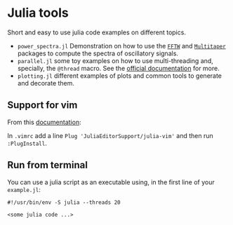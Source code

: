 # Julia tools

Short and easy to use julia code examples on different topics.

+ `power_spectra.jl` Demonstration on how to use the [`FFTW`](https://juliamath.github.io/FFTW.jl/stable/) and [`Multitaper`](https://docs.juliahub.com/Multitaper/OT9LO/0.2.0/) packages to compute the spectra of oscillatory signals. 
+ `parallel.jl` some toy examples on how to use multi-threading and, specially, the `@thread` macro. See the [official documentation](https://docs.julialang.org/en/v1/manual/multi-threading/) for more. 
+ `plotting.jl` different examples of plots and common tools to generate and decorate them.

## Support for vim

From this [documentation](https://github.com/JuliaEditorSupport/julia-vim/blob/master/INSTALL.md):

In `.vimrc` add a line `Plug 'JuliaEditorSupport/julia-vim'` and then run `:PlugInstall`.

## Run from terminal

You can use a julia script as an executable using, in the first line of your `example.jl`:

```
#!/usr/bin/env -S julia --threads 20

<some julia code ...>
```

